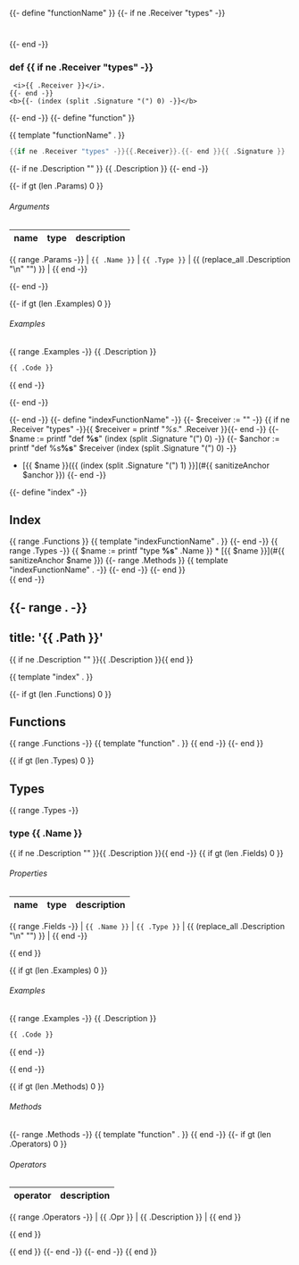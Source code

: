 {{- define "functionName" }}
{{- if ne .Receiver "types" -}}
#
{{- end -}}
### def {{ if ne .Receiver "types" -}}
	 <i>{{ .Receiver }}</i>.
	{{- end -}}
	<b>{{- (index (split .Signature "(") 0) -}}</b>
{{- end -}}
{{- define "function" }}

{{ template "functionName" . }}
```go
{{if ne .Receiver "types" -}}{{.Receiver}}.{{- end }}{{ .Signature }}
```

{{- if ne .Description "" }}
{{ .Description }}
{{- end -}}

{{- if gt (len .Params) 0 }}

###### Arguments

| name | type | description |
|------|------|-------------|
{{ range .Params -}}
| `{{ .Name }}` | `{{ .Type }}` | {{ (replace_all .Description "\n" "") }} |
{{ end -}}

{{- end -}}

{{- if gt (len .Examples) 0 }}
###### Examples
{{ range .Examples -}}
{{ .Description }}
```python
{{ .Code }}
```
{{ end -}}

{{- end -}}

{{- end -}}
{{- define "indexFunctionName" -}}
{{- $receiver := "" -}}
{{ if ne .Receiver "types" -}}{{ $receiver = printf "<i>%s</i>." .Receiver }}{{- end -}}
{{- $name := printf "def <b>%s</b>" (index (split .Signature "(") 0) -}}
{{- $anchor := printf "def %s<b>%s</b>" $receiver (index (split .Signature "(") 0) -}}
* [{{ $name }}({{ (index (split .Signature "(") 1) }}](#{{ sanitizeAnchor $anchor }})
{{- end -}}

{{- define "index" -}}
## Index
<div class="toc">
{{ range .Functions }}
{{ template "indexFunctionName" . }}
{{- end -}}
{{ range .Types -}}
{{ $name := printf "type <b>%s</b>" .Name }}
* [{{ $name }}](#{{ sanitizeAnchor $name }})
{{- range .Methods }}
    {{ template "indexFunctionName" . -}}
{{- end -}}
{{- end }}
</div>
{{ end -}}


{{- range . -}}
---
title: '{{ .Path }}'
---

{{ if ne .Description "" }}{{ .Description }}{{ end }}

{{ template "index" . }}


{{- if gt (len .Functions) 0 }}
## Functions
{{ range .Functions -}}
{{ template "function" . }}
{{ end -}}
{{- end }}

{{ if gt (len .Types) 0 }}
## Types
{{ range .Types -}}


### type <b>{{ .Name }}</b>
{{ if ne .Description "" }}{{ .Description }}{{ end -}}
{{ if gt (len .Fields) 0 }}

###### Properties

| name | type | description |
|------|------|-------------|
{{ range .Fields -}}
| `{{ .Name }}` | `{{ .Type }}` | {{ (replace_all .Description "\n" "") }} |
{{ end -}}

{{ end }}

{{ if gt (len .Examples) 0 }}
###### Examples
{{ range .Examples -}}
{{ .Description }}
```python
{{ .Code }}
```
{{ end -}}


{{ end -}}

{{ if gt (len .Methods) 0 }}

###### Methods

{{- range .Methods -}}
{{ template "function" . }}
{{ end -}}
{{- if gt (len .Operators) 0 }}

###### Operators

| operator | description |
|----------|-------------|
{{ range .Operators -}}
	| {{ .Opr }} | {{ .Description }} |
{{ end }}

{{ end }}

{{ end }}
{{- end -}}
{{- end -}}
{{ end }}